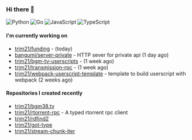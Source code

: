 ### Hi there 👋

![Python](https://img.shields.io/badge/python-3670A0?style=for-the-badge&logo=python&logoColor=ffdd54)
![Go](https://img.shields.io/badge/go-%2300ADD8.svg?style=for-the-badge&logo=go&logoColor=white)
![JavaScript](https://img.shields.io/badge/javascript-%23323330.svg?style=for-the-badge&logo=javascript&logoColor=%23F7DF1E)
![TypeScript](https://img.shields.io/badge/typescript-%23007ACC.svg?style=for-the-badge&logo=typescript&logoColor=white)

#### I'm currently working on

- [trim21/funding](https://github.com/trim21/funding) -  (today)
- [bangumi/server-private](https://github.com/bangumi/server-private) - HTTP sever for private api (1 day ago)
- [trim21/bgm-tv-userscripts](https://github.com/trim21/bgm-tv-userscripts) -  (1 week ago)
- [trim21/transmission-rpc](https://github.com/trim21/transmission-rpc) -  (1 week ago)
- [trim21/webpack-userscript-template](https://github.com/trim21/webpack-userscript-template) - template to build userscript with webpack (2 weeks ago)

#### Repositories I created recently

- [trim21/bgm38.tv](https://github.com/trim21/bgm38.tv)
- [trim21/rtorrent-rpc](https://github.com/trim21/rtorrent-rpc) - A typed rtorrent rpc client
- [trim21/rdfind2](https://github.com/trim21/rdfind2)
- [trim21/got-type](https://github.com/trim21/got-type)
- [trim21/stream-chunk-iter](https://github.com/trim21/stream-chunk-iter)
